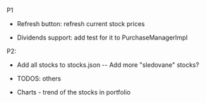 P1

- Refresh button: refresh current stock prices

- Dividends support: add test for it to PurchaseManagerImpl


P2: 

- Add all stocks to stocks.json
-- Add more "sledovane" stocks?

- TODOS: others
 
- Charts - trend of the stocks in portfolio
